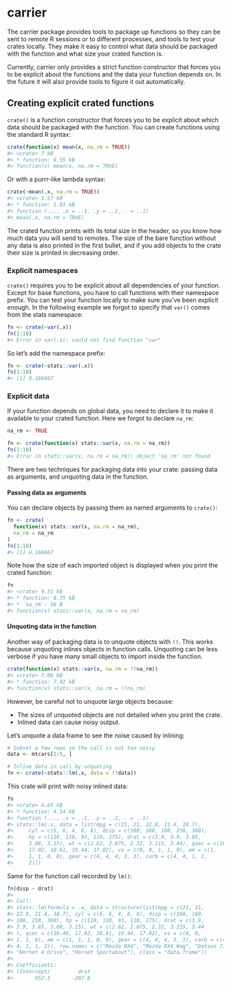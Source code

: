 
<!-- README.md is generated from README.Rmd. Please edit that file -->

# carrier

The carrier package provides tools to package up functions so they can
be sent to remote R sessions or to different processes, and tools to
test your crates locally. They make it easy to control what data should
be packaged with the function and what size your crated function is.

Currently, carrier only provides a strict function constructor that
forces you to be explicit about the functions and the data your function
depends on. In the future it will also provide tools to figure it out
automatically.

## Creating explicit crated functions

`crate()` is a function constructor that forces you to be explicit about
which data should be packaged with the function. You can create
functions using the standard R syntax:

``` r
crate(function(x) mean(x, na.rm = TRUE))
#> <crate> 7 kB
#> * function: 6.55 kB
#> function(x) mean(x, na.rm = TRUE)
```

Or with a purrr-like lambda syntax:

``` r
crate(~mean(.x, na.rm = TRUE))
#> <crate> 1.57 kB
#> * function: 1.01 kB
#> function (..., .x = ..1, .y = ..2, . = ..1) 
#> mean(.x, na.rm = TRUE)
```

The crated function prints with its total size in the header, so you
know how much data you will send to remotes. The size of the bare
function without any data is also printed in the first bullet, and if
you add objects to the crate their size is printed in decreasing order.

### Explicit namespaces

`crate()` requires you to be explicit about all dependencies of your
function. Except for base functions, you have to call functions with
their namespace prefix. You can test your function locally to make sure
you’ve been explicit enough. In the following example we forgot to
specify that `var()` comes from the stats namespace:

``` r
fn <- crate(~var(.x))
fn(1:10)
#> Error in var(.x): could not find function "var"
```

So let’s add the namespace prefix:

``` r
fn <- crate(~stats::var(.x))
fn(1:10)
#> [1] 9.166667
```

### Explicit data

If your function depends on global data, you need to declare it to make
it available to your crated function. Here we forgot to declare `na_rm`:

``` r
na_rm <- TRUE

fn <- crate(function(x) stats::var(x, na.rm = na_rm))
fn(1:10)
#> Error in stats::var(x, na.rm = na_rm): object 'na_rm' not found
```

There are two techniques for packaging data into your crate: passing
data as arguments, and unquoting data in the function.

#### Passing data as arguments

You can declare objects by passing them as named arguments to `crate()`:

``` r
fn <- crate(
  function(x) stats::var(x, na.rm = na_rm),
  na_rm = na_rm
)
fn(1:10)
#> [1] 9.166667
```

Note how the size of each imported object is displayed when you print
the crated function:

``` r
fn
#> <crate> 9.31 kB
#> * function: 8.75 kB
#> * `na_rm`: 56 B
#> function(x) stats::var(x, na.rm = na_rm)
```

#### Unquoting data in the function

Another way of packaging data is to unquote objects with `!!`. This
works because unquoting inlines objects in function calls. Unquoting can
be less verbose if you have many small objects to import inside the
function.

``` r
crate(function(x) stats::var(x, na.rm = !!na_rm))
#> <crate> 7.86 kB
#> * function: 7.42 kB
#> function(x) stats::var(x, na.rm = !!na_rm)
```

However, be careful not to unquote large objects because:

  - The sizes of unquoted objects are not detailed when you print the
    crate.
  - Inlined data can cause noisy output.

Let’s unquote a data frame to see the noise caused by inlining:

``` r
# Subset a few rows so the call is not too noisy
data <- mtcars[1:5, ]

# Inline data in call by unquoting
fn <- crate(~stats::lm(.x, data = !!data))
```

This crate will print with noisy inlined data:

``` r
fn
#> <crate> 4.65 kB
#> * function: 4.14 kB
#> function (..., .x = ..1, .y = ..2, . = ..1) 
#> stats::lm(.x, data = list(mpg = c(21, 21, 22.8, 21.4, 18.7), 
#>     cyl = c(6, 6, 4, 6, 8), disp = c(160, 160, 108, 258, 360), 
#>     hp = c(110, 110, 93, 110, 175), drat = c(3.9, 3.9, 3.85, 
#>     3.08, 3.15), wt = c(2.62, 2.875, 2.32, 3.215, 3.44), qsec = c(16.46, 
#>     17.02, 18.61, 19.44, 17.02), vs = c(0, 0, 1, 1, 0), am = c(1, 
#>     1, 1, 0, 0), gear = c(4, 4, 4, 3, 3), carb = c(4, 4, 1, 1, 
#>     2)))
```

Same for the function call recorded by `lm()`:

``` r
fn(disp ~ drat)
#> 
#> Call:
#> stats::lm(formula = .x, data = structure(list(mpg = c(21, 21, 
#> 22.8, 21.4, 18.7), cyl = c(6, 6, 4, 6, 8), disp = c(160, 160, 
#> 108, 258, 360), hp = c(110, 110, 93, 110, 175), drat = c(3.9, 
#> 3.9, 3.85, 3.08, 3.15), wt = c(2.62, 2.875, 2.32, 3.215, 3.44
#> ), qsec = c(16.46, 17.02, 18.61, 19.44, 17.02), vs = c(0, 0, 
#> 1, 1, 0), am = c(1, 1, 1, 0, 0), gear = c(4, 4, 4, 3, 3), carb = c(4, 
#> 4, 1, 1, 2)), row.names = c("Mazda RX4", "Mazda RX4 Wag", "Datsun 710", 
#> "Hornet 4 Drive", "Hornet Sportabout"), class = "data.frame"))
#> 
#> Coefficients:
#> (Intercept)         drat  
#>       952.3       -207.8
```

